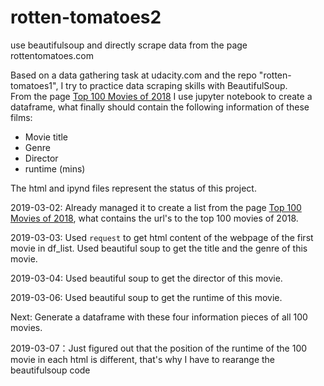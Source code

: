 # rotten-tomatoes2
use beautifulsoup and directly scrape data from the page rottentomatoes.com

Based on a data gathering task at udacity.com and the repo "rotten-tomatoes1", I try to practice data scraping skills with BeautifulSoup.<br>
From the page [Top 100 Movies of 2018](https://www.rottentomatoes.com/top/bestofrt/?year=2018) I use jupyter notebook to create a dataframe, what finally should contain the following information of these films:
* Movie title 
* Genre 
* Director 
* runtime (mins) 

The html and ipynd files represent the status of this project. 

2019-03-02: Already managed it to create a list from the page [Top 100 Movies of 2018](https://www.rottentomatoes.com/top/bestofrt/?year=2018), what contains the url's to the top 100 movies of 2018.

2019-03-03: Used `request` to get html content of the webpage of the first movie in df_list. Used beautiful soup to get the title and the genre of this movie.

2019-03-04: Used beautiful soup to get the director of this movie.

2019-03-06: Used beautiful soup to get the runtime of this movie.

Next: Generate a dataframe with these four information pieces of all 100 movies.

2019-03-07：Just figured out that the position of the runtime of the 100 movie in each html is different, that's why I have to rearange the beautifulsoup code 
